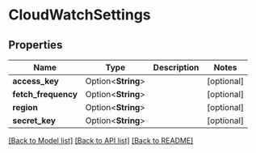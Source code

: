 # CloudWatchSettings

## Properties

| Name                | Type               | Description | Notes      |
| ------------------- | ------------------ | ----------- | ---------- |
| **access_key**      | Option<**String**> |             | [optional] |
| **fetch_frequency** | Option<**String**> |             | [optional] |
| **region**          | Option<**String**> |             | [optional] |
| **secret_key**      | Option<**String**> |             | [optional] |

[[Back to Model list]](../README.md#documentation-for-models) [[Back to API list]](../README.md#documentation-for-api-endpoints) [[Back to README]](../README.md)
